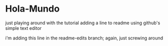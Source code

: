 # Hola-Mundo
just playing around with the tutorial
adding a line to readme using github's simple text editor

i'm adding this line in the readme-edits branch; again, just screwing around
